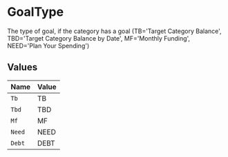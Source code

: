 # GoalType

The type of goal, if the category has a goal (TB='Target Category Balance', TBD='Target Category Balance by Date', MF='Monthly Funding', NEED='Plan Your Spending')


## Values

| Name   | Value  |
| ------ | ------ |
| `Tb`   | TB     |
| `Tbd`  | TBD    |
| `Mf`   | MF     |
| `Need` | NEED   |
| `Debt` | DEBT   |
